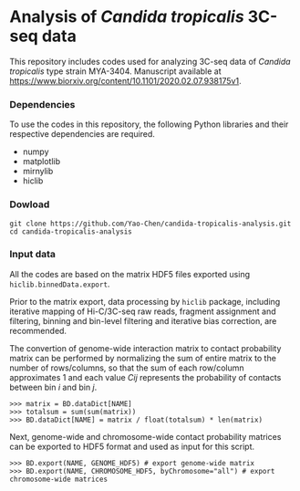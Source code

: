 # Analysis of _Candida tropicalis_ 3C-seq data
This repository includes codes used for analyzing 3C-seq data of _Candida tropicalis_ type strain MYA-3404. Manuscript available at https://www.biorxiv.org/content/10.1101/2020.02.07.938175v1.
### Dependencies
To use the codes in this repository, the following Python libraries and their respective dependencies are required.
- numpy
- matplotlib
- mirnylib
- hiclib
### Dowload
```
git clone https://github.com/Yao-Chen/candida-tropicalis-analysis.git
cd candida-tropicalis-analysis
```
### Input data
All the codes are based on the matrix HDF5 files exported using `hiclib.binnedData.export`.

Prior to the matrix export, data processing by `hiclib` package, including iterative mapping of Hi-C/3C-seq raw reads, fragment assignment and filtering, binning and bin-level filtering and iterative bias correction, are recommended.

The convertion of genome-wide interaction matrix to contact probability matrix can be performed by normalizing the sum of entire matrix to the number of rows/columns, so that the sum of each row/column approximates 1 and each value _Cij_ represents the probability of contacts between bin _i_ and bin _j_.
```
>>> matrix = BD.dataDict[NAME]
>>> totalsum = sum(sum(matrix))
>>> BD.dataDict[NAME] = matrix / float(totalsum) * len(matrix)
```
Next, genome-wide and chromosome-wide contact probability matrices can be exported to HDF5 format and used as input for this script.
```
>>> BD.export(NAME, GENOME_HDF5) # export genome-wide matrix
>>> BD.export(NAME, CHROMOSOME_HDF5, byChromosome="all") # export chromosome-wide matrices
```
